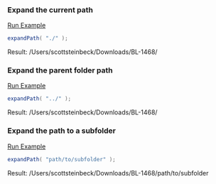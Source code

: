 ### Expand the current path



<a href="https://try.boxlang.io/?code=eJxLrShIzEsJSCzJ0FBQ0tNXUtC05gIAR2MFhQ%3D%3D" target="_blank">Run Example</a>

```java
expandPath( "./" );

```

Result: /Users/scottsteinbeck/Downloads/BL-1468/

### Expand the parent folder path



<a href="https://try.boxlang.io/?code=eJxLrShIzEsJSCzJ0FBQ0tPTV1LQtOYCAE1LBbM%3D" target="_blank">Run Example</a>

```java
expandPath( "../" );

```

Result: /Users/scottsteinbeck/Downloads/BL-1468/

### Expand the path to a subfolder



<a href="https://try.boxlang.io/?code=eJxLrShIzEsJSCzJ0FBQKgBS%2BiX5%2BsWlSWn5OSmpRUoKmtZcAOUFC9w%3D" target="_blank">Run Example</a>

```java
expandPath( "path/to/subfolder" );

```

Result: /Users/scottsteinbeck/Downloads/BL-1468/path/to/subfolder

